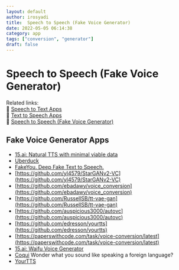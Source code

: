 ```yaml
---
layout: default
author: irosyadi
title:  Speech to Speech (Fake Voice Generator)
date: 2022-05-05 06:14:38
category: app
tags: ["conversion", "generator"]
draft: false
---
```


# Speech to Speech (Fake Voice Generator)

Related links:  
🔗 [Speech to Text Apps](/app/speech-to-text)  
🔗 [Text to Speech Apps](/app/text-to-speech)  
🔗 [Speech to Speech (Fake Voice Generator)](/app/speech-to-speech)  

## Fake Voice Generator Apps
- [15.ai: Natural TTS with minimal viable data](https://15.ai/)
- [Uberduck](https://uberduck.ai/#mode=tts-basic)
- [FakeYou. Deep Fake Text to Speech.](https://fakeyou.com/)
- [https://github.com/yl4579/StarGANv2-VC](https://github.com/yl4579/StarGANv2-VC)
- [https://github.com/ebadawy/voice_conversion](https://github.com/ebadawy/voice_conversion)
- [https://github.com/RussellSB/tt-vae-gan](https://github.com/RussellSB/tt-vae-gan)
- [https://github.com/auspicious3000/autovc](https://github.com/auspicious3000/autovc)
- [https://github.com/edresson/yourtts](https://github.com/edresson/yourtts)
- [https://paperswithcode.com/task/voice-conversion/latest](https://paperswithcode.com/task/voice-conversion/latest)
- [15.ai: Waifu Voice Generator](https://15.ai/about)
- [Coqui](https://coqui.ai/) Wonder what you sound like speaking a foreign language?
- [YourTTS](https://edresson.github.io/YourTTS/)
